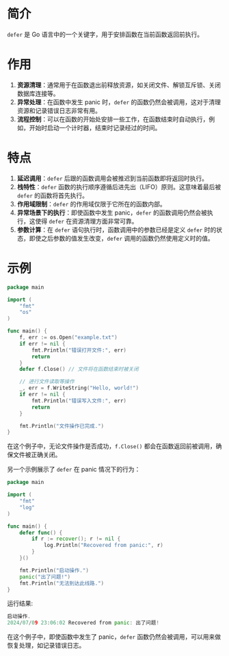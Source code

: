 # 简介

`defer` 是 Go 语言中的一个关键字，用于安排函数在当前函数返回前执行。

# 作用

1. **资源清理**：通常用于在函数退出前释放资源，如关闭文件、解锁互斥锁、关闭数据库连接等。
2. **异常处理**：在函数中发生 panic 时，`defer` 的函数仍然会被调用，这对于清理资源和记录错误日志非常有用。
3. **流程控制**：可以在函数的开始处安排一些工作，在函数结束时自动执行，例如，开始时启动一个计时器，结束时记录经过的时间。

# 特点

1. **延迟调用**：`defer` 后跟的函数调用会被推迟到当前函数即将返回时执行。
2. **栈特性**：`defer` 函数的执行顺序遵循后进先出（LIFO）原则。这意味着最后被 `defer` 的函数将首先执行。
3. **作用域限制**：`defer` 的作用域仅限于它所在的函数内部。
4. **异常场景下的执行**：即使函数中发生 panic，`defer` 的函数调用仍然会被执行，这使得 `defer` 在资源清理方面非常可靠。
5. **参数计算**：在 `defer` 语句执行时，函数调用中的参数已经是定义 `defer` 时的状态，即使之后参数的值发生改变，`defer`
   调用的函数仍然使用定义时的值。

# 示例

```go
package main

import (
	"fmt"
	"os"
)

func main() {
	f, err := os.Open("example.txt")
	if err != nil {
		fmt.Println("错误打开文件:", err)
		return
	}
	defer f.Close() // 文件将在函数结束时被关闭

	// 进行文件读取等操作
	_, err = f.WriteString("Hello, world!")
	if err != nil {
		fmt.Println("错误写入文件:", err)
		return
	}

	fmt.Println("文件操作已完成.")
}
```

在这个例子中，无论文件操作是否成功，`f.Close()` 都会在函数返回前被调用，确保文件被正确关闭。

另一个示例展示了 `defer` 在 panic 情况下的行为：

```go
package main

import (
	"fmt"
	"log"
)

func main() {
	defer func() {
		if r := recover(); r != nil {
			log.Println("Recovered from panic:", r)
		}
	}()

	fmt.Println("启动操作.")
	panic("出了问题!")
	fmt.Println("无法到达此线路.")
}
```

运行结果:

```go
启动操作.
2024/07/09 23:06:02 Recovered from panic: 出了问题!
```

在这个例子中，即使函数中发生了 panic，`defer` 函数仍然会被调用，可以用来做恢复处理，如记录错误日志。